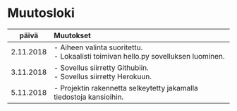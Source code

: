 # Muutosloki

| päivä     | Muutokset |
| :--------:| :---------|
| 2.11.2018 | - Aiheen valinta suoritettu.<br> - Lokaalisti toimivan hello.py sovelluksen luominen. |
| 3.11.2018 | - Sovellus siirretty Githubiin.<br> - Sovellus siirretty Herokuun. |
| 5.11.2018 | - Projektin rakennetta selkeytetty jakamalla tiedostoja kansioihin. |